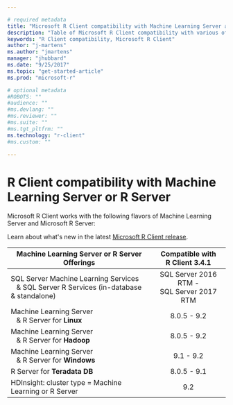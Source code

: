 ```yaml
---

# required metadata
title: "Microsoft R Client compatibility with Machine Learning Server and R Server | Microsoft Docs"
description: "Table of Microsoft R Client compatibility with various offerings of Machine Learning Server and Microsoft R Server."
keywords: "R Client compatibility, Microsoft R Client"
author: "j-martens"
ms.author: "jmartens"
manager: "jhubbard"
ms.date: "9/25/2017"
ms.topic: "get-started-article"
ms.prod: "microsoft-r"

# optional metadata
#ROBOTS: ""
#audience: ""
#ms.devlang: ""
#ms.reviewer: ""
#ms.suite: ""
#ms.tgt_pltfrm: ""
ms.technology: "r-client"
#ms.custom: ""

---
```

# R Client compatibility with Machine Learning Server or R Server

Microsoft R Client works with the following flavors of Machine Learning Server and Microsoft R Server:

Learn about what's new in the latest [Microsoft R Client release](what-is-microsoft-r-client.md#r-client-whats-new).

|Machine Learning Server or R Server Offerings|Compatible with <br/>R Client 3.4.1|
|-----------|:--------------------------:|
|SQL Server Machine Learning Services<br>&nbsp;&nbsp;&nbsp;& SQL Server R Services (in-database & standalone)|SQL Server 2016 RTM - <br>SQL Server 2017 RTM|
|Machine Learning Server <br/>&nbsp;&nbsp;&nbsp;& R Server for **Linux**|8.0.5 - 9.2|
|Machine Learning Server <br/>&nbsp;&nbsp;&nbsp;& R Server for **Hadoop**|8.0.5 - 9.2|
|Machine Learning Server <br/>&nbsp;&nbsp;&nbsp;& R Server for **Windows**|9.1 - 9.2|
|R Server for **Teradata DB**|8.0.5 - 9.1|
|HDInsight: cluster type = Machine Learning or R Server|9.2|
